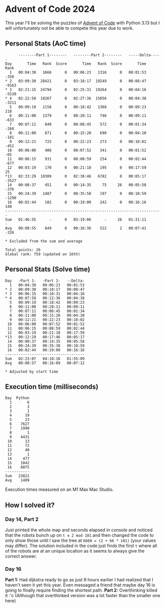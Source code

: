 # Advent of Code 2024

This year I'll be solving the puzzles of [Advent of Code](https://adventofcode.com/2024) with Python 3.13 but I will
unfortunately not be able to compete this year due to work.  

## Personal Stats (AoC time)
```
      --------Part 1--------   --------Part 2--------   -----Delta-----
Day       Time   Rank  Score       Time   Rank  Score       Time   Rank
  1   00:04:30   1666      0   00:06:23   1316      0   00:01:53   -350
* 2   03:09:30  28421      0   03:18:17  19249      0   00:08:47  -9163
* 3   02:21:15  24794      0   02:25:31  19264      0   00:04:16  -5530
* 4   02:22:58  18267      0   02:27:36  15056      0   00:04:38  -3211
  5   00:09:19   1158      0   00:18:42   1368      0   00:09:23    210
  6   00:11:00   1379      0   00:20:11    746      0   00:09:11   -633
  7   00:07:11    840      0   00:08:45    572      0   00:01:34   -268
  8   00:11:00    871      0   00:15:20    690      0   00:04:20   -181
  9   00:12:21    725      0   00:22:23    273      0   00:10:02   -452
 10   00:06:00    406      0   00:07:52    341      0   00:01:52    -65
 11   00:06:15    931      0   00:08:59    254      0   00:02:44   -677
 12   00:03:19    170      0   00:21:18    195      0   00:17:59     25
*13   02:33:29  10309      0   02:38:46   6782      0   00:05:17  -3527
 14   00:08:37    451      0   00:14:35     75     26   00:05:58   -376
 15   00:24:39   1487      0   00:35:58    197      0   00:10:59  -1290
 16   00:02:44    102      0   00:19:00    242      0   00:16:16    140
-----------------------------------------------------------------------
Sum   01:46:55      -      0   03:19:06      -     26   01:31:11      -
Avg   00:08:55    849      0   00:16:36    522      2   00:07:41   -326

* Excluded from the sum and average

Total points: 26
Global rank: 759 (updated on 16th)
```

## Personal Stats (Solve time)
```
Day   -Part 1-   -Part 2-   --Delta-
  1   00:04:30   00:06:23   00:01:53
* 2   00:09:30   00:18:17   00:08:47
* 3   00:06:15   00:10:31   00:04:16
* 4   00:07:58   00:12:36   00:04:38
  5   00:09:19   00:18:42   00:09:23
  6   00:11:00   00:20:11   00:09:11
  7   00:07:11   00:08:45   00:01:34
  8   00:11:00   00:15:20   00:04:20
  9   00:12:21   00:22:23   00:10:02
 10   00:06:00   00:07:52   00:01:52
 11   00:06:15   00:08:59   00:02:44
 12   00:03:19   00:21:18   00:17:59
*13   00:12:29   00:17:46   00:05:17
 14   00:08:37   00:14:35   00:05:58
 15   00:24:39   00:35:38   00:10:59
 16   00:02:44   00:19:00   00:16:16
------------------------------------
Sum   02:23:07   04:18:16   01:55:09
Avg   00:08:57   00:16:09   00:07:12

* Adjusted by start time
```

## Execution time (milliseconds)
```
Day  Python
  1       6
  2       3
  3       1
  4      19
  5      23
  6    7627
  7    1990
  8       1
  9    4431
 10      13
 11      72
 12      40
 13       1
 14     477
 15    1042
 16    8075
-----------
Sum   23821
Avg    1489
```

Execution times measured on an M1 Max Mac Studio.


## How I solved it?

### Day 14, Part 2
Just printed the whole map and seconds elapsed in console and noticed that the robots bunch up on `t ≡ 2 mod 101` and
then changed the code to only show those until I saw the tree at `6668 = (2 + 66 * 101)` (your values may differ).
The solution included in the code just finds the first `t` where all of the robots are at an unique location as it
seems to always give the correct answer.

### Day 16
**Part 1:** Had dijkstra ready to go as just 9 hours earlier I had realized that I haven't seen it yet this year. Even
messaged a friend that maybe day 16 is going to finally require finding the shortest path. **Part 2:** Overthinking
killed it :'c (Although that overthinked version was a lot faster than the smaller one here)
